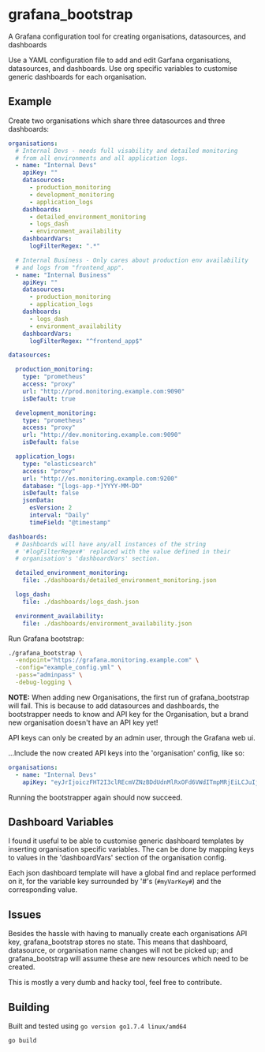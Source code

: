 # grafana_bootstrap
A Grafana configuration tool for creating organisations, datasources, and dashboards

Use a YAML configuration file to add and edit Garfana organisations, datasources, and dashboards. Use org specific variables to customise generic dashboards for each organisation.

## Example

Create two organisations which share three datasources and three dashboards:

```yml
organisations:
  # Internal Devs - needs full visability and detailed monitoring
  # from all environments and all application logs.
  - name: "Internal Devs"
    apiKey: ""
    datasources:
      - production_monitoring
      - development_monitoring
      - application_logs
    dashboards:
      - detailed_environment_monitoring
      - logs_dash
      - environment_availability
    dashboardVars:
      logFilterRegex: ".*"

  # Internal Business - Only cares about production env availability
  # and logs from "frontend_app".
  - name: "Internal Business"
    apiKey: ""
    datasources:
      - production_monitoring
      - application_logs
    dashboards:
      - logs_dash
      - environment_availability
    dashboardVars:
      logFilterRegex: "^frontend_app$"

datasources:

  production_monitoring:
    type: "prometheus"
    access: "proxy"
    url: "http://prod.monitoring.example.com:9090"
    isDefault: true

  development_monitoring:
    type: "prometheus"
    access: "proxy"
    url: "http://dev.monitoring.example.com:9090"
    isDefault: false

  application_logs:
    type: "elasticsearch"
    access: "proxy"
    url: "http://es.monitoring.example.com:9200"
    database: "[logs-app-*]YYYY-MM-DD"
    isDefault: false
    jsonData:
      esVersion: 2
      interval: "Daily"
      timeField: "@timestamp"

dashboards:
  # Dashboards will have any/all instances of the string
  # '#logFilterRegex#' replaced with the value defined in their
  # organisation's 'dashboardVars' section.

  detailed_environment_monitoring:
    file: ./dashboards/detailed_environment_monitoring.json

  logs_dash:
    file: ./dashboards/logs_dash.json

  environment_availability:
    file: ./dashboards/environment_availability.json
```

Run Grafana bootstrap:

```bash
./grafana_bootstrap \
  -endpoint="https://grafana.monitoring.example.com" \
  -config="example_config.yml" \
  -pass="adminpass" \
  -debug-logging \
```

**NOTE:** When adding new Organisations, the first run of grafana_bootstrap will fail. This is because to add datasources and dashboards, the bootstrapper needs to know and API key for the Organisation, but a brand new organisation doesn't have an API key yet!

API keys can only be created by an admin user, through the Grafana web ui.

...Include the now created API keys into the 'organisation' config, like so:

```yml
organisations:
  - name: "Internal Devs"
    apiKey: "eyJrIjoiczFHT2I3clREcmVZNzBDdUdnMlRxOFd6VWdITmpMRjEiLCJuIjoibWFuYWdlbWVudCIsImlkIjoxfQ=="
```

Running the bootstrapper again should now succeed.

## Dashboard Variables

I found it useful to be able to customise generic dashboard templates by inserting organisation specific variables. The can be done by mapping keys to values in the 'dashboardVars' section of the organisation config.

Each json dashboard template will have a global find and replace performed on it, for the variable key surrounded by '#'s (`#myVarKey#`) and the corresponding value.

## Issues

Besides the hassle with having to manually create each organisations API key, grafana_bootstrap stores no state. This means that dashboard, datasource, or organisation name changes will not be picked up; and grafana_bootstrap will assume these are new resources which need to be created.

This is mostly a very dumb and hacky tool, feel free to contribute.

## Building

Built and tested using `go version go1.7.4 linux/amd64`

```bash
go build
```

